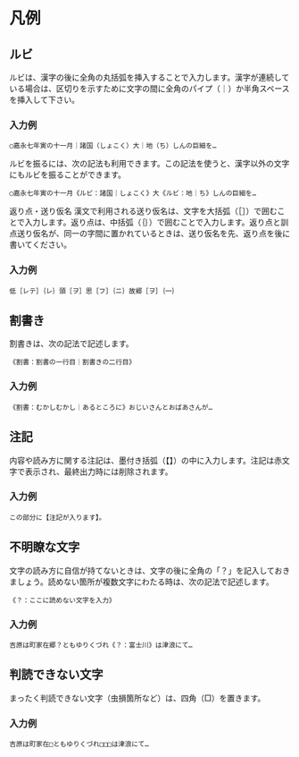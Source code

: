  # 凡例

## ルビ
ルビは、漢字の後に全角の丸括弧を挿入することで入力します。漢字が連続している場合は、区切りを示すために文字の間に全角のパイプ（｜）か半角スペースを挿入して下さい。

### 入力例

    ◯嘉永七年寅の十一月｜諸国（しょこく）大｜地（ち）しんの巨細を…

ルビを振るには、次の記法も利用できます。この記法を使うと、漢字以外の文字にもルビを振ることができます。

    ◯嘉永七年寅の十一月《ルビ：諸国｜しょこく》大《ルビ：地｜ち》しんの巨細を…

返り点・送り仮名
漢文で利用される送り仮名は、文字を大括弧（［］）で囲むことで入力します。返り点は、中括弧（｛｝）で囲むことで入力します。返り点と訓点送り仮名が、同一の字間に置かれているときは、送り仮名を先、返り点を後に書いてください。

### 入力例

    低［レテ］｛レ｝頭［ヲ］思［フ］｛ニ｝故郷［ヲ］｛一｝

## 割書き
割書きは、次の記法で記述します。

    《割書：割書の一行目｜割書きの二行目》

### 入力例

    《割書：むかしむかし｜あるところに》おじいさんとおばあさんが…

## 注記
内容や読み方に関する注記は、墨付き括弧（【】）の中に入力します。注記は赤文字で表示され、最終出力時には削除されます。

### 入力例

    この部分に【注記が入ります】。

## 不明瞭な文字
文字の読み方に自信が持てないときは、文字の後に全角の「？」を記入しておきましょう。読めない箇所が複数文字にわたる時は、次の記法で記述します。

    《？：ここに読めない文字を入力》

### 入力例

    吉原は町家在郷？ともゆりくづれ《？：富士川》は津浪にて…

## 判読できない文字
まったく判読できない文字（虫損箇所など）は、四角（□）を置きます。

### 入力例

    吉原は町家在□ともゆりくづれ□□□は津浪にて…
